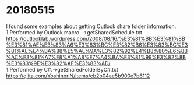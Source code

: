 # 20180515
I found some examples about getting Outlook share folder information.  
1.Performed by Outlook macro. ->getSharedSchedule.txt  
  https://outlooklab.wordpress.com/2008/08/16/%E3%81%BB%E3%81%8B%E3%81%AE%E3%83%A6%E3%83%BC%E3%82%B6%E3%83%BC%E3%81%AE%E4%BA%88%E5%AE%9A%E3%82%92%E4%B8%80%E6%8B%AC%E3%81%A7%E8%A1%A8%E7%A4%BA%E3%81%99%E3%82%8B%E3%83%9E%E3%82%AF%E3%83%AD/  
1.Performed by C#.->getSharedFolderByC#.txt  
  https://qiita.com/YoshinoriN/items/cb2b04ae5b900e7b6112
